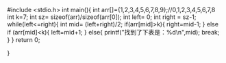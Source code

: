#include <stdio.h>
int main(){
    int arr[]={1,2,3,4,5,6,7,8,9};//0,1,2,3,4,5,6,7,8
    int k=7;
    int sz= sizeof(arr)/sizeof(arr[0]);
    int left= 0;
    int right = sz-1;
    while(left<=right){
        int mid= (left+right)/2;
        if(arr[mid]>k){
            right=mid-1;
        }
        else if (arr[mid]<k){
            left=mid+1;
        }
        else{
            printf("找到了下表是：%d\n",mid);
            break;
        }
    }
    return 0;

}
